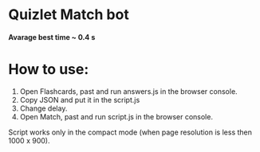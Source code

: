 # Quizlet Match bot

#### Avarage best time ~ 0.4 s


# How to use:
1. Open Flashcards, past and run answers.js in the browser console.
2. Copy JSON and put it in the script.js
3. Change delay.
4. Open Match, past and run script.js in the browser console.

Script works only in the compact mode (when page resolution is less then 1000 x 900).
